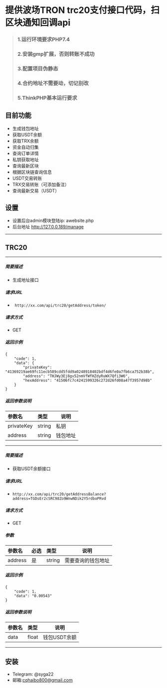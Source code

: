 ﻿
提供波场TRON trc20支付接口代码，扫区块通知回调api
===============
>### 1.运行环境要求PHP7.4
>### 2.安装gmp扩展，否则转账不成功
>### 3.配置项目伪静态
>### 4.合约地址不需要动，切记别改
>### 5.ThinkPHP基本运行要求
## 目前功能
* 生成钱包地址
* 获取USDT余额
* 获取TRX余额
* 资金自动归集
* 查询订单详情
* 私钥获取地址
* 查询最新区块
* 根据区块链查询信息
* USDT交易转账
* TRX交易转账（可添加备注）
* 查询最新交易（USDT）
## 设置
* 设置后台admin模块登陆ip: awebsite.php 
* 后台地址 http://127.0.0.189/manage


------------
## TRC20
------------
##### 简要描述

- 生成地址接口

##### 请求URL
- ` http://xx.com/api/trc20/getAddress/token/`
  
##### 请求方式
- GET 


##### 返回示例 

```
{
    "code": 1,
    "data": {
        "privateKey": "41369219ae69fc11ecb589cdd5fdd9a0248918402bdf4d6fe0a7fb6ca752b38b",
        "address": "THJWy3Ej8gv52nmVfWfHZdyRuWX7Qfi3W6",
        "hexAddress": "41506fc7c4241599326c272d26fd08a47f3957d98b"
    }
}
```

##### 返回参数说明 

|参数名|类型|说明|
|:-----  |:-----|-----                           |
|privateKey |string   |私钥 |
|address |string   |钱包地址 |


------------

##### 简要描述

- 获取USDT余额接口

##### 请求URL
- ` http://xx.com/api/trc20/getAddressBalance?address=TGDsEr2cSRC98Zo9WnwNDik2Y5rdboPRvd `
  
##### 请求方式
- GET 

##### 参数

|参数名|必选|类型|说明|
|:----    |:---|:----- |-----   |
|address |是  |string |需要查询的钱包地址   |

##### 返回示例 

```
{
    "code": 1,
    "data": "0.00543"
}
```

##### 返回参数说明 

|参数名|类型|说明|
|:-----  |:-----|-----                           |
|data |float   |钱包USDT余额 |



------------

## 安装
* Telegram: @syga22 
* 邮箱:cqhaibo800@gmail.com